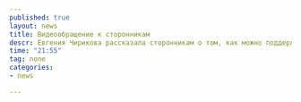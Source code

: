 ```yaml
---
published: true
layout: news
title: Видеообращение к сторонникам
descr: Евгения Чирикова рассказала сторонникам о том, как можно поддержать ее кампанию. ВИДЕО
time: "21:55"
tag: none
categories:
- news

---
```


<object width="420" height="315"><param name="movie" value="http://www.youtube.com/v/KbjasClif6s?version=3&amp;hl=ru_RU"></param><param name="allowFullScreen" value="true"></param><param name="allowscriptaccess" value="always"></param><embed src="http://www.youtube.com/v/KbjasClif6s?version=3&amp;hl=ru_RU" type="application/x-shockwave-flash" width="420" height="315" allowscriptaccess="always" allowfullscreen="true"></embed></object>
